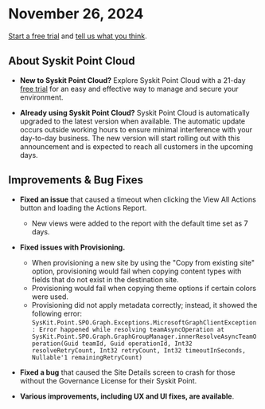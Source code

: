 ﻿---
description: This article lists improvements and bug fixes in the Syskit Point Cloud version 2024.6.71.31
---

# November 26, 2024

[Start a free trial](https://www.syskit.com/products/point/free-trial/) and [tell us what you think](https://www.syskit.com/company/contact-us/).

## About Syskit Point Cloud

* **New to Syskit Point Cloud?** Explore Syskit Point Cloud with a 21-day [free trial](https://www.syskit.com/products/point/free-trial/) for an easy and effective way to manage and secure your environment.

* **Already using Syskit Point Cloud?** Syskit Point Cloud is automatically upgraded to the latest version when available. The automatic update occurs outside working hours to ensure minimal interference with your day-to-day business. The new version will start rolling out with this announcement and is expected to reach all customers in the upcoming days.

## Improvements & Bug Fixes

* **Fixed an issue** that caused a timeout when clicking the View All Actions button and loading the Actions Report.
  * New views were added to the report with the default time set as 7 days.  

* **Fixed issues with Provisioning.**
  * When provisioning a new site by using the "Copy from existing site" option, provisioning would fail when copying content types with fields that do not exist in the destination site. 
  * Provisioning would fail when copying theme options if certain colors were used.
  * Provisioning did not apply metadata correctly; instead, it showed the following error: `SysKit.Point.SPO.Graph.Exceptions.MicrosoftGraphClientException: Error happened while resolving teamAsyncOperation at SysKit.Point.SPO.Graph.GraphGroupManager.innerResolveAsyncTeamOperation(Guid teamId, Guid operationId, Int32 resolveRetryCount, Int32 retryCount, Int32 timeoutInSeconds, Nullable'1 remainingRetryCount)`

* **Fixed a bug** that caused the Site Details screen to crash for those without the Governance License for their Syskit Point.

* **Various improvements, including UX and UI fixes, are available**.